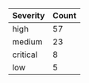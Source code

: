 | Severity | Count |
|----------|-------|
| high | 57 |
| medium | 23 |
| critical | 8 |
| low | 5 |
